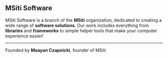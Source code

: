 ## MSiti Software

MSiti Software is a branch of the __MSiti__ organization, dedicated to creating a wide range of __software solutions__.
Our work includes everything from __libraries__ and __frameworks__ to simple helper tools that make your computer experience easier!

---

Founded by **Maayan Czapnicki**, founder of MSiti
